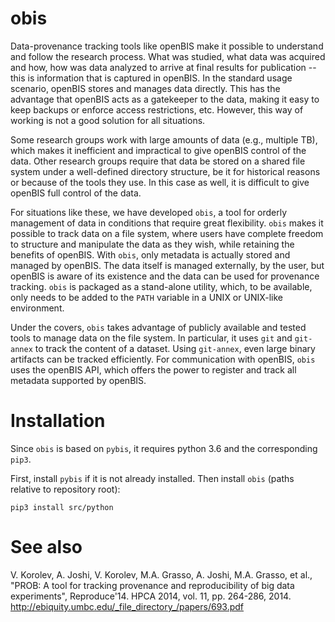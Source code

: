 # obis

Data-provenance tracking tools like openBIS make it possible to understand and follow the research process. What was studied, what data was acquired and how, how was data analyzed to arrive at final results for publication -- this is information that is captured in openBIS. In the standard usage scenario, openBIS stores and manages data directly. This has the advantage that openBIS acts as a gatekeeper to the data, making it easy to keep backups or enforce access restrictions, etc. However, this way of working is not a good solution for all situations.

Some research groups work with large amounts of data (e.g., multiple TB), which makes it inefficient and impractical to give openBIS control of the data. Other research groups require that data be stored on a shared file system under a well-defined directory structure, be it for historical reasons or because of the tools they use. In this case as well, it is difficult to give openBIS full control of the data.

For situations like these, we have developed `obis`, a tool for orderly management of data in conditions that require great flexibility. `obis` makes it possible to track data on a file system, where users have complete freedom to structure and manipulate the data as they wish, while retaining the benefits of openBIS. With `obis`, only metadata is actually stored and managed by openBIS. The data itself is managed externally, by the user, but openBIS is aware of its existence and the data can be used for provenance tracking. `obis` is packaged as a stand-alone utility, which, to be available, only needs to be added to the `PATH` variable in a UNIX or UNIX-like environment.

Under the covers, `obis` takes advantage of publicly available and tested tools to manage data on the file system. In particular, it uses `git` and `git-annex` to track the content of a dataset. Using `git-annex`, even large binary artifacts can be tracked efficiently. For communication with openBIS, `obis` uses the openBIS API, which offers the power to register and track all metadata supported by openBIS.

# Installation

Since `obis` is based on `pybis`, it requires python 3.6 and the corresponding `pip3`.

First, install `pybis` if it is not already installed. Then install `obis` (paths relative to repository root):

```
pip3 install src/python
```

# See also

  V. Korolev, A. Joshi, V. Korolev, M.A. Grasso, A. Joshi, M.A. Grasso, et al., "PROB: A tool for tracking provenance and reproducibility of big data experiments", Reproduce'14. HPCA 2014, vol. 11, pp. 264-286, 2014.
  http://ebiquity.umbc.edu/_file_directory_/papers/693.pdf
